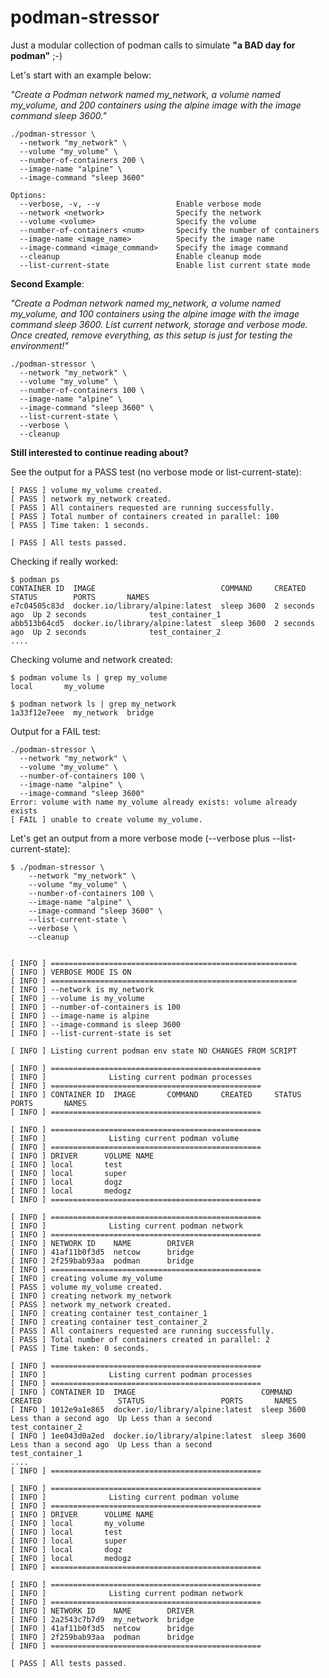 # podman-stressor
Just a modular collection of podman calls to simulate **"a BAD day for podman"** ;-)

Let's start with an example below:  

*"Create a Podman network named my_network, a volume named my_volume, and 200 containers using the alpine image with the image command sleep 3600."*

```
./podman-stressor \
  --network "my_network" \
  --volume "my_volume" \
  --number-of-containers 200 \
  --image-name "alpine" \
  --image-command "sleep 3600"
```

```
Options:
  --verbose, -v, --v                 Enable verbose mode
  --network <network>                Specify the network
  --volume <volume>                  Specify the volume
  --number-of-containers <num>       Specify the number of containers
  --image-name <image_name>          Specify the image name
  --image-command <image_command>    Specify the image command
  --cleanup                          Enable cleanup mode
  --list-current-state               Enable list current state mode
```

**Second Example**:

*"Create a Podman network named my_network, a volume named my_volume, and 100 containers using the alpine image with the image command sleep 3600. List current network, storage and verbose mode. Once created, remove everything, as this setup is just for testing the environment!"*

```
./podman-stressor \
  --network "my_network" \
  --volume "my_volume" \
  --number-of-containers 100 \
  --image-name "alpine" \
  --image-command "sleep 3600" \
  --list-current-state \
  --verbose \
  --cleanup
```

**Still interested to continue reading about?**

See the output for a PASS test (no verbose mode or list-current-state):
```
[ PASS ] volume my_volume created.
[ PASS ] network my_network created.
[ PASS ] All containers requested are running successfully.
[ PASS ] Total number of containers created in parallel: 100
[ PASS ] Time taken: 1 seconds.

[ PASS ] All tests passed.
```

Checking if really worked:
```
$ podman ps
CONTAINER ID  IMAGE                            COMMAND     CREATED        STATUS        PORTS       NAMES
e7c04505c83d  docker.io/library/alpine:latest  sleep 3600  2 seconds ago  Up 2 seconds              test_container_1
abb513b64cd5  docker.io/library/alpine:latest  sleep 3600  2 seconds ago  Up 2 seconds              test_container_2
....
```

Checking volume and network created:
```
$ podman volume ls | grep my_volume
local       my_volume

$ podman network ls | grep my_network
1a33f12e7eee  my_network  bridge
```

Output for a FAIL test:
```
./podman-stressor \
  --network "my_network" \
  --volume "my_volume" \
  --number-of-containers 100 \
  --image-name "alpine" \
  --image-command "sleep 3600"
Error: volume with name my_volume already exists: volume already exists
[ FAIL ] unable to create volume my_volume.
```

Let's get an output from a more verbose mode (--verbose plus --list-current-state):

```
$ ./podman-stressor \
    --network "my_network" \
    --volume "my_volume" \
    --number-of-containers 100 \
    --image-name "alpine" \
    --image-command "sleep 3600" \
    --list-current-state \
    --verbose \
    --cleanup


[ INFO ] =======================================================
[ INFO ] VERBOSE MODE IS ON
[ INFO ] =======================================================
[ INFO ] --network is my_network
[ INFO ] --volume is my_volume
[ INFO ] --number-of-containers is 100
[ INFO ] --image-name is alpine
[ INFO ] --image-command is sleep 3600
[ INFO ] --list-current-state is set

[ INFO ] Listing current podman env state NO CHANGES FROM SCRIPT

[ INFO ] ===============================================
[ INFO ]              Listing current podman processes
[ INFO ] ===============================================
[ INFO ] CONTAINER ID  IMAGE       COMMAND     CREATED     STATUS      PORTS       NAMES
[ INFO ] ===============================================

[ INFO ] ===============================================
[ INFO ]              Listing current podman volume
[ INFO ] ===============================================
[ INFO ] DRIVER      VOLUME NAME
[ INFO ] local       test
[ INFO ] local       super
[ INFO ] local       dogz
[ INFO ] local       medogz
[ INFO ] ===============================================

[ INFO ] ===============================================
[ INFO ]              Listing current podman network
[ INFO ] ===============================================
[ INFO ] NETWORK ID    NAME        DRIVER
[ INFO ] 41af11b0f3d5  netcow      bridge
[ INFO ] 2f259bab93aa  podman      bridge
[ INFO ] ===============================================
[ INFO ] creating volume my_volume
[ PASS ] volume my_volume created.
[ INFO ] creating network my_network
[ PASS ] network my_network created.
[ INFO ] creating container test_container_1
[ INFO ] creating container test_container_2
[ PASS ] All containers requested are running successfully.
[ PASS ] Total number of containers created in parallel: 2
[ PASS ] Time taken: 0 seconds.

[ INFO ] ===============================================
[ INFO ]              Listing current podman processes
[ INFO ] ===============================================
[ INFO ] CONTAINER ID  IMAGE                            COMMAND     CREATED                 STATUS                 PORTS       NAMES
[ INFO ] 1012e9a1e865  docker.io/library/alpine:latest  sleep 3600  Less than a second ago  Up Less than a second              test_container_2
[ INFO ] 1ee043d0a2ed  docker.io/library/alpine:latest  sleep 3600  Less than a second ago  Up Less than a second              test_container_1
....
[ INFO ] ===============================================

[ INFO ] ===============================================
[ INFO ]              Listing current podman volume
[ INFO ] ===============================================
[ INFO ] DRIVER      VOLUME NAME
[ INFO ] local       my_volume
[ INFO ] local       test
[ INFO ] local       super
[ INFO ] local       dogz
[ INFO ] local       medogz
[ INFO ] ===============================================

[ INFO ] ===============================================
[ INFO ]              Listing current podman network
[ INFO ] ===============================================
[ INFO ] NETWORK ID    NAME        DRIVER
[ INFO ] 2a2543c7b7d9  my_network  bridge
[ INFO ] 41af11b0f3d5  netcow      bridge
[ INFO ] 2f259bab93aa  podman      bridge
[ INFO ] ===============================================

[ PASS ] All tests passed.
```
